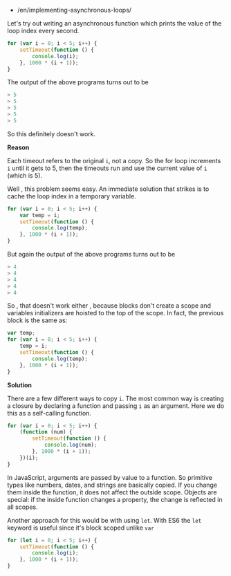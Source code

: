 
-   /en/implementing-asynchronous-loops/

Let's try out writing an asynchronous function which prints the value of the loop index every second.

```js
for (var i = 0; i < 5; i++) {
    setTimeout(function () {
        console.log(i);
    }, 1000 * (i + 1));
}
```

The output of the above programs turns out to be

```js
> 5
> 5
> 5
> 5
> 5
```

So this definitely doesn't work.

**Reason**

Each timeout refers to the original `i`, not a copy. So the for loop increments `i` until it gets to 5, then the timeouts run and use the current value of `i` (which is 5).

Well , this problem seems easy. An immediate solution that strikes is to cache the loop index in a temporary variable.

```js
for (var i = 0; i < 5; i++) {
    var temp = i;
    setTimeout(function () {
        console.log(temp);
    }, 1000 * (i + 1));
}
```

But again the output of the above programs turns out to be

```js
> 4
> 4
> 4
> 4
> 4
```

So , that doesn't work either , because blocks don't create a scope and variables initializers are hoisted to the top of the scope. In fact, the previous block is the same as:

```js
var temp;
for (var i = 0; i < 5; i++) {
    temp = i;
    setTimeout(function () {
        console.log(temp);
    }, 1000 * (i + 1));
}
```

**Solution**

There are a few different ways to copy `i`. The most common way is creating a closure by declaring a function and passing `i` as an argument. Here we do this as a self-calling function.

```js
for (var i = 0; i < 5; i++) {
    (function (num) {
        setTimeout(function () {
            console.log(num);
        }, 1000 * (i + 1));
    })(i);
}
```

In JavaScript, arguments are passed by value to a function. So primitive types like numbers, dates, and strings are basically copied. If you change them inside the function, it does not affect the outside scope. Objects are special: if the inside function changes a property, the change is reflected in all scopes.

Another approach for this would be with using `let`. With ES6 the `let` keyword is useful since it's block scoped unlike `var`

```js
for (let i = 0; i < 5; i++) {
    setTimeout(function () {
        console.log(i);
    }, 1000 * (i + 1));
}
```
